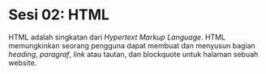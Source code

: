 # Sesi 02: HTML

HTML adalah singkatan dari _Hypertext Markup Language_. HTML memungkinkan seorang pengguna dapat membuat dan menyusun bagian _heading_, _paragraf_, _link_ atau tautan, dan blockquote untuk halaman sebuah website.
